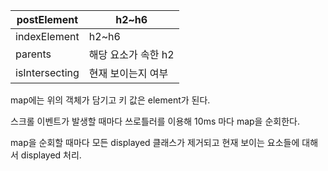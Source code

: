 

| postElement    | h2~h6        |
| -------------- | ------------ |
| indexElement   | h2~h6        |
| parents        | 해당 요소가 속한 h2 |
| isIntersecting | 현재 보이는지 여부   |
map에는 위의 객체가 담기고 키 값은 element가 된다.

스크롤 이벤트가 발생할 때마다 쓰로틀러를 이용해 10ms 마다
map을 순회한다.

map을 순회할 때마다 모든 displayed 클래스가 제거되고 현재 보이는 요소들에 대해서 displayed 처리.